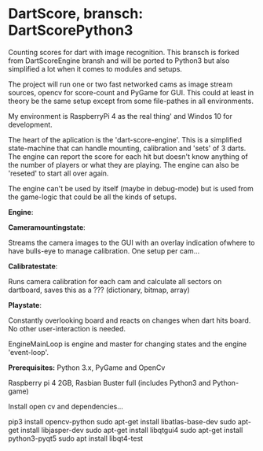 # DartScore, bransch: DartScorePython3
Counting scores for dart with image recognition.
This bransch is forked from DartScoreEngine bransh and will be ported to Python3 but also simplified a lot when it comes to modules and setups.

The project will run one or two fast networked cams as image stream sources, opencv for score-count and PyGame for GUI. This could at least in theory be the same setup except from some file-pathes in all environments.

My environment is RaspberryPi 4 as the real thing' and Windos 10 for development.

The heart of the aplication is the 'dart-score-engine'. 
This is a simplified state-machine that can handle mounting, calibration and 'sets' of 3 darts.  
The engine can report the score for each hit but doesn't know anything of the number of players or what they are playing. The engine can also be 'reseted' to start all over again.

The engine can't be used by itself (maybe in debug-mode) but is used from the game-logic that could be all the kinds of setups. 

**Engine**:

**Cameramountingstate**:

Streams the camera images to the GUI with an overlay indication ofwhere to have bulls-eye to manage calibration. One setup per cam...

**Calibratestate**:

Runs camera calibration for each cam and calculate all sectors on dartboard, saves this as a ??? (dictionary, bitmap, array)

**Playstate**:

Constantly overlooking board and reacts on changes when dart hits board. No other user-interaction is needed.

EngineMainLoop is engine and master for changing states and the engine 'event-loop'.

**Prerequisites:**
Python 3.x, PyGame and OpenCv 


Raspberry pi 4 2GB, Rasbian Buster full (includes Python3  and Python-game)

Install open cv and dependencies...

pip3 install opencv-python
sudo apt-get install libatlas-base-dev
sudo apt-get install libjasper-dev
sudo apt-get install libqtgui4
sudo apt-get install python3-pyqt5
sudo apt install libqt4-test
